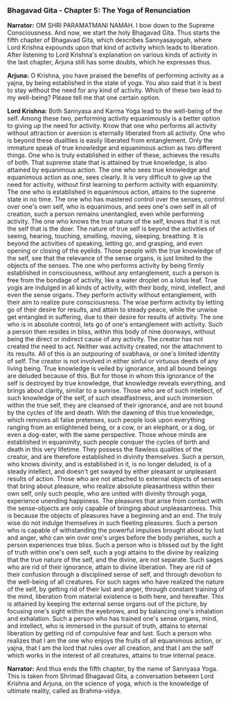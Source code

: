 ### **Bhagavad Gita - Chapter 5: The Yoga of Renunciation**

**Narrator:**
OM SHRI PARAMATMANI NAMAH. I bow down to the Supreme Consciousness.
And now, we start the holy Bhagavad Gita. Thus starts the fifth chapter of Bhagavad Gita, which describes Sannyasayogah, where Lord Krishna expounds upon that kind of activity which leads to liberation. After listening to Lord Krishna's explanation on various kinds of activity in the last chapter, Arjuna still has some doubts, which he expresses thus.

**Arjuna:**
O Krishna, you have praised the benefits of performing activity as a yajna, by being established in the state of yoga. You also said that it is best to stay without the need for any kind of activity. Which of these two lead to my well-being? Please tell me that one certain option.

**Lord Krishna:**
Both Sannyasa and Karma Yoga lead to the well-being of the self. Among these two, performing activity equanimously is a better option to giving up the need for activity.
Know that one who performs all activity without attraction or aversion is eternally liberated from all activity. One who is beyond these dualities is easily liberated from entanglement.
Only the immature speak of true knowledge and equanimous action as two different things. One who is truly established in either of these, achieves the results of both.
That supreme state that is attained by true knowledge, is also attained by equanimous action. The one who sees true knowledge and equanimous action as one, sees clearly.
It is very difficult to give up the need for activity, without first learning to perform activity with equanimity. The one who is established in equanimous action, attains to the supreme state in no time.
The one who has mastered control over the senses, control over one's own self, who is equanimous, and sees one's own self in all of creation, such a person remains unentangled, even while performing activity.
The one who knows the true nature of the self, knows that it is not the self that is the doer. The nature of true self is beyond the activities of seeing, hearing, touching, smelling, moving, sleeping, breathing.
It is beyond the activities of speaking, letting go, and grasping, and even opening or closing of the eyelids. Those people with the true knowledge of the self, see that the relevance of the sense organs, is just limited to the objects of the senses.
The one who performs activity by being firmly established in consciousness, without any entanglement, such a person is free from the bondage of activity, like a water droplet on a lotus leaf.
True yogis are indulged in all kinds of activity, with their body, mind, intellect, and even the sense organs. They perform activity without entanglement, with their aim to realize pure consciousness.
The wise perform activity by letting go of their desire for results, and attain to steady peace, while the unwise get entangled in suffering, due to their desire for results of activity.
The one who is in absolute control, lets go of one's entanglement with activity. Such a person then resides in bliss, within this body of nine doorways, without being the direct or indirect cause of any activity.
The creator has not created the need to act. Neither was activity created, nor the attachment to its results. All of this is an outpouring of svabhava, or one's limited identity of self.
The creator is not involved in either sinful or virtuous deeds of any living being. True knowledge is veiled by ignorance, and all bound beings are deluded because of this.
But for those in whom this ignorance of the self is destroyed by true knowledge, that knowledge reveals everything, and brings about clarity, similar to a sunrise.
Those who are of such intellect, of such knowledge of the self, of such steadfastness, and such immersion within the true self, they are cleansed of their ignorance, and are not bound by the cycles of life and death.
With the dawning of this true knowledge, which removes all false pretenses, such people look upon everything ranging from an enlightened being, or a cow, or an elephant, or a dog, or even a dog-eater, with the same perspective.
Those whose minds are established in equanimity, such people conquer the cycles of birth and death in this very lifetime. They possess the flawless qualities of the creator, and are therefore established in divinity themselves.
Such a person, who knows divinity, and is established in it, is no longer deluded, is of a steady intellect, and doesn't get swayed by either pleasant or unpleasant results of action.
Those who are not attached to external objects of senses that bring about pleasure, who realize absolute pleasantness within their own self, only such people, who are united with divinity through yoga, experience unending happiness.
The pleasures that arise from contact with the sense-objects are only capable of bringing about unpleasantness. This is because the objects of pleasures have a beginning and an end. The truly wise do not indulge themselves in such fleeting pleasures.
Such a person who is capable of withstanding the powerful impulses brought about by lust and anger, who can win over one's urges before the body perishes, such a person experiences true bliss.
Such a person who is blissed out by the light of truth within one's own self, such a yogi attains to the divine by realizing that the true nature of the self, and the divine, are not separate.
Such sages who are rid of their ignorance, attain to divine liberation. They are rid of their confusion through a disciplined sense of self, and through devotion to the well-being of all creatures.
For such sages who have realized the nature of the self, by getting rid of their lust and anger, through constant training of the mind, liberation from material existence is both here, and hereafter. This is attained by keeping the external sense organs out of the picture, by focusing one's sight within the eyebrows, and by balancing one's inhalation and exhalation. Such a person who has trained one's sense organs, mind, and intellect, who is immersed in the pursuit of truth, attains to eternal liberation by getting rid of compulsive fear and lust. Such a person who realizes that I am the one who enjoys the fruits of all equanimous action, or yajna, that I am the lord that rules over all creation, and that I am the self which works in the interest of all creatures, attains to true internal peace.

**Narrator:**
And thus ends the fifth chapter, by the name of Sannyasa Yoga. This is taken from Shrimad Bhagavad Gita, a conversation between Lord Krishna and Arjuna, on the science of yoga, which is the knowledge of ultimate reality, called as Brahma-vidya.
